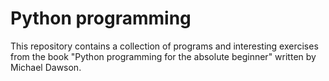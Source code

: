# Python programming

This repository contains a collection of programs and interesting exercises from the book "Python programming for the absolute beginner" written by Michael Dawson.
